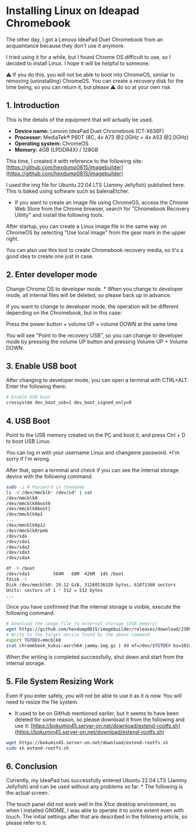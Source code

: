 # Installing Linux on Ideapad Chromebook

The other day, I got a Lenovo IdeaPad Duet Chromebook from an acquaintance because they don't use it anymore.

I tried using it for a while, but I found Chrome OS difficult to use, so I decided to install Linux. I hope it will be helpful to someone.

⚠ If you do this, you will not be able to boot into ChromeOS, similar to removing (uninstalling) ChromeOS. You can create a recovery disk for the time being, so you can return it, but please ⚠ do so at your own risk

## 1. Introduction

This is the details of the equipment that will actually be used.

- **Device name:** Lenovo IdeaPad Duet Chromebook (CT-X636F)
- **Processor:** MediaTek® P60T (8C, 4x A73 @2.0GHz + 4x A53 @2.0GHz)
- **Operating system:** ChromeOS
- **Memory:** 4GB (LPDDR4X) / 128GB

This time, I created it with reference to the following site: [https://github.com/hexdump0815/imagebuilder](https://github.com/hexdump0815/imagebuilder)

I used the img file for Ubuntu 22.04 LTS (Jammy Jellyfish) published here. This is baked using software such as balenaEtcher.

* If you want to create an image file using ChromeOS, access the Chrome Web Store from the Chrome browser, search for "Chromebook Recovery Utility" and install the following tools.

After startup, you can create a Linux image file in the same way on ChromeOS by selecting "Use local image" from the gear mark in the upper right.

You can also use this tool to create Chromebook recovery media, so it's a good idea to create one just in case.

## 2. Enter developer mode

Change Chrome OS to developer mode. * When you change to developer mode, all internal files will be deleted, so please back up in advance.

If you want to change to developer mode, the operation will be different depending on the Chromebook, but in this case:

Press the power button + volume UP + volume DOWN at the same time

You will see "Point to the recovery USB", so you can change to developer mode by pressing the volume UP button and pressing Volume UP + Volume DOWN.

## 3. Enable USB boot

After changing to developer mode, you can open a terminal with CTRL+ALT. Enter the following there:

```bash
# Enable USB boot
crossystem dev_boot_usb=1 dev_boot_signed_only=0
```

## 4. USB Boot

Point to the USB memory created on the PC and boot it, and press Ctrl + D to boot USB Linux.

You can log in with your username Linux and changeme password. *I'm sorry if I'm wrong.

After that, open a terminal and check if you can see the internal storage device with the following command.

```bash
sudo -i # Password is changeme
ls -d /dev/mmcblk* /dev/sd* | cat
/dev/mmcblk0
/dev/mmcblk0boot0
/dev/mmcblk0boot1
/dev/mmcblk0p1
...
/dev/mmcblk0p12
/dev/mmcblk0rpmb
/dev/sda
/dev/sda1
/dev/sda2
/dev/sda3
/dev/sda4

df -h /boot
/dev/sda3         504M   68M  426M  14% /boot
fdisk -l
Disk /dev/mmcblk0: 29.12 GiB, 31268536320 bytes, 61071360 sectors
Units: sectors of 1 * 512 = 512 bytes
...
```

Once you have confirmed that the internal storage is visible, execute the following command.

```bash
# Download the image file to external storage (USB memory)
wget https://github.com/hexdump0815/imagebuilder/releases/download/230917-01/chromebook_kukui-aarch64-jammy.img.gz
# Write to the target device found by the above command
export TGTDEV=mmcblk0
zcat chromebook_kukui-aarch64-jammy.img.gz | dd of=/dev/$TGTDEV bs=1024k status=progress
```

When the writing is completed successfully, shut down and start from the internal storage.

## 5. File System Resizing Work

Even if you enter safely, you will not be able to use it as it is now. You will need to resize the file system.

* It used to be on GitHub mentioned earlier, but it seems to have been deleted for some reason, so please download it from the following and use it: [https://bokumin45.server-on.net/download/extend-rootfs.sh](https://bokumin45.server-on.net/download/extend-rootfs.sh)

```bash
wget https://bokumin45.server-on.net/download/extend-rootfs.sh
sudo sh extend-rootfs.sh
```

## 6. Conclusion

Currently, my IdeaPad has successfully entered Ubuntu 22.04 LTS (Jammy Jellyfish) and can be used without any problems so far. * The following is the actual screen.

The touch panel did not work well in the Xfce desktop environment, so when I installed GNOME, I was able to operate it to some extent even with touch.
The initial settings after that are described in the following article, so please refer to it.
